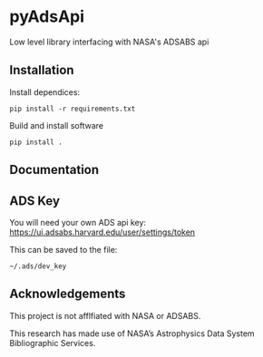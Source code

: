 

# pyAdsApi


Low level library interfacing with NASA's ADSABS api

## Installation



Install dependices:

```
pip install -r requirements.txt
```

Build and install software

```
pip install .
```


## Documentation



## ADS Key

You will need your own ADS api key: https://ui.adsabs.harvard.edu/user/settings/token

This can be saved to the file:

```
~/.ads/dev_key
```


## Acknowledgements

This project is not afflfiated with NASA or ADSABS.

This research has made use of NASA’s Astrophysics Data System Bibliographic Services.
